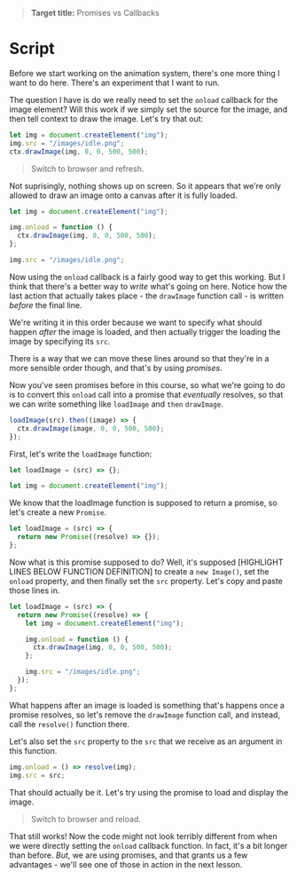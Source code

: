 > **Target title:** Promises vs Callbacks

# Script

Before we start working on the animation system, there's one more thing I want to do here. There's an experiment that I want to run.

The question I have is do we really need to set the `onload` callback for the image element? Will this work if we simply set the source for the image, and then tell context to draw the image. Let's try that out:

```js
let img = document.createElement("img");
img.src = "/images/idle.png";
ctx.drawImage(img, 0, 0, 500, 500);
```

> Switch to browser and refresh.

Not suprisingly, nothing shows up on screen. So it appears that we're only allowed to draw an image onto a canvas after it is fully loaded.

```js
let img = document.createElement("img");

img.onload = function () {
  ctx.drawImage(img, 0, 0, 500, 500);
};

img.src = "/images/idle.png";
```

Now using the `onload` callback is a fairly good way to get this working. But I think that there's a better way to _write_ what's going on here. Notice how the last action that actually takes place - the `drawImage` function call - is written _before_ the final line.

We're writing it in this order because we want to specify what should happen _after_ the image is loaded, and then actually trigger the loading the image by specifying its `src`.

There is a way that we can move these lines around so that they're in a more sensible order though, and that's by using _promises_.

Now you've seen promises before in this course, so what we're going to do is to convert this `onload` call into a promise that _eventually_ resolves, so that we can write something like `loadImage` and `then` `drawImage`.

```js
loadImage(src).then((image) => {
  ctx.drawImage(image, 0, 0, 500, 500);
});
```

First, let's write the `loadImage` function:

```js
let loadImage = (src) => {};

let img = document.createElement("img");
```

We know that the loadImage function is supposed to return a promise, so let's create a new `Promise`.

```js
let loadImage = (src) => {
  return new Promise((resolve) => {});
};
```

Now what is this promise supposed to do? Well, it's supposed [HIGHLIGHT LINES BELOW FUNCTION DEFINITION] to create a `new Image()`, set the `onload` property, and then finally set the `src` property. Let's copy and paste those lines in.

```js
let loadImage = (src) => {
  return new Promise((resolve) => {
    let img = document.createElement("img");

    img.onload = function () {
      ctx.drawImage(img, 0, 0, 500, 500);
    };

    img.src = "/images/idle.png";
  });
};
```

What happens after an image is loaded is something that's happens once a promise resolves, so let's remove the `drawImage` function call, and instead, call the `resolve()` function there.

Let's also set the `src` property to the `src` that we receive as an argument in this function.

```js
img.onload = () => resolve(img);
img.src = src;
```

That should actually be it. Let's try using the promise to load and display the image.

> Switch to browser and reload.

That still works! Now the code might not look terribly different from when we were directly setting the `onload` callback function. In fact, it's a bit longer than before. _But_, we are using promises, and that grants us a few advantages - we'll see one of those in action in the next lesson.
